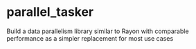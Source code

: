 # parallel_tasker
Build a data parallelism library similar to Rayon with comparable performance as a simpler replacement for most use cases
